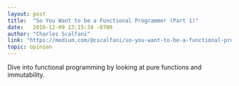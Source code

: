 ```yaml
---
layout: post
title:  "So You Want to be a Functional Programmer (Part 1)"
date:   2016-12-09 13:15:34 -0700
author: "Charles Scalfani"
link: "https://medium.com/@cscalfani/so-you-want-to-be-a-functional-programmer-part-1-1f15e387e536#.17eksu22y"
topic: opinion
---
```


Dive into functional programming by looking at pure functions and immutability.
